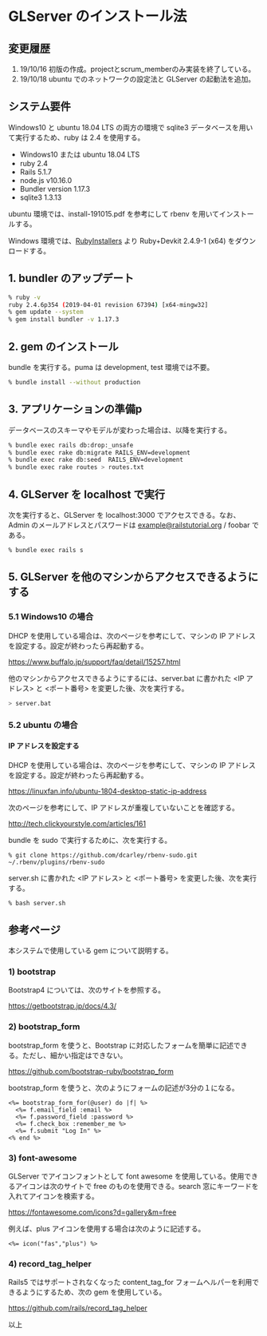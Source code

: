 # GLServer のインストール法

## 変更履歴
1. 19/10/16 初版の作成。projectとscrum_memberのみ実装を終了している。
1. 19/10/18 ubuntu でのネットワークの設定法と GLServer の起動法を追加。

## システム要件

Windows10 と ubuntu 18.04 LTS の両方の環境で sqlite3 データベースを用いて実行するため、ruby は 2.4 を使用する。

  - Windows10 または ubuntu 18.04 LTS
  - ruby    2.4
  - Rails   5.1.7
  - node.js v10.16.0
  - Bundler version 1.17.3
  - sqlite3 1.3.13

ubuntu 環境では、install-191015.pdf を参考にして rbenv を用いてインストールする。

Windows 環境では、[RubyInstallers](https://rubyinstaller.org/downloads/) より Ruby+Devkit 2.4.9-1 (x64) をダウンロードする。

## 1. bundler のアップデート

```bash
% ruby -v
ruby 2.4.6p354 (2019-04-01 revision 67394) [x64-mingw32]
% gem update --system
% gem install bundler -v 1.17.3
```

## 2. gem のインストール

bundle を実行する。puma は development, test 環境では不要。

```bash
% bundle install --without production
```

## 3. アプリケーションの準備p

データベースのスキーマやモデルが変わった場合は、以降を実行する。

```bash
% bundle exec rails db:drop:_unsafe
% bundle exec rake db:migrate RAILS_ENV=development
% bundle exec rake db:seed  RAILS_ENV=development
% bundle exec rake routes > routes.txt
```

## 4. GLServer を localhost で実行

次を実行すると、GLServer を localhost:3000 でアクセスできる。なお、Admin のメールアドレスとパスワードは example@railstutorial.org / foobar である。

```bash
% bundle exec rails s
```

## 5. GLServer を他のマシンからアクセスできるようにする

### 5.1 Windows10 の場合

DHCP を使用している場合は、次のページを参考にして、マシンの IP アドレスを設定する。設定が終わったら再起動する。

https://www.buffalo.jp/support/faq/detail/15257.html

他のマシンからアクセスできるようにするには、server.bat に書かれた <IP アドレス> と <ポート番号> を変更した後、次を実行する。

```bash
> server.bat
```

### 5.2 ubuntu の場合

#### IP アドレスを設定する

DHCP を使用している場合は、次のページを参考にして、マシンの IP アドレスを設定する。設定が終わったら再起動する。

https://linuxfan.info/ubuntu-1804-desktop-static-ip-address

次のページを参考にして、IP アドレスが重複していないことを確認する。

http://tech.clickyourstyle.com/articles/161


bundle を sudo で実行するために、次を実行する。

```text
% git clone https://github.com/dcarley/rbenv-sudo.git ~/.rbenv/plugins/rbenv-sudo
```

server.sh に書かれた <IP アドレス> と <ポート番号> を変更した後、次を実行する。

```bash
% bash server.sh
```

## 参考ページ

本システムで使用している gem について説明する。

### 1) bootstrap

Bootstrap4 については、次のサイトを参照する。

https://getbootstrap.jp/docs/4.3/

### 2) bootstrap_form

bootstrap_form を使うと、Bootstrap に対応したフォームを簡単に記述できる。ただし、細かい指定はできない。

https://github.com/bootstrap-ruby/bootstrap_form

bootstrap_form を使うと、次のようにフォームの記述が3分の１になる。

```erb
<%= bootstrap_form_for(@user) do |f| %>
  <%= f.email_field :email %>
  <%= f.password_field :password %>
  <%= f.check_box :remember_me %>
  <%= f.submit "Log In" %>
<% end %>
```

### 3) font-awesome

GLServer でアイコンフォントとして font awesome を使用している。使用できるアイコンは次のサイトで free のものを使用できる。search 窓にキーワードを入れてアイコンを検索する。

https://fontawesome.com/icons?d=gallery&m=free

例えば、plus アイコンを使用する場合は次のように記述する。

```erb
<%= icon("fas","plus") %>
```

### 4) record_tag_helper

Rails5 ではサポートされなくなった content_tag_for フォームヘルパーを利用できるようにするため、次の gem を使用している。

https://github.com/rails/record_tag_helper


以上




